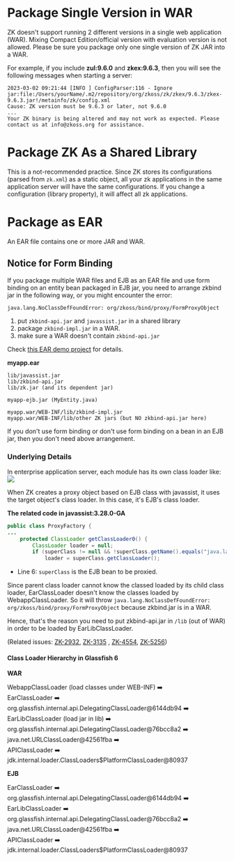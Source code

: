 

# Package Single Version in WAR

ZK doesn't support running 2 different versions in a single web
application (WAR). Mixing Compact Edition/official version with
evaluation version is not allowed. Please be sure you package only one
single version of ZK JAR into a WAR.

For example, if you include **zul:9.6.0** and **zkex:9.6.3**, then you
will see the following messages when starting a server:

    2023-03-02 09:21:44 [INFO ] ConfigParser:116 - Ignore jar:file:/Users/yourName/.m2/repository/org/zkoss/zk/zkex/9.6.3/zkex-9.6.3.jar!/metainfo/zk/config.xml
    Cause: ZK version must be 9.6.3 or later, not 9.6.0
    ...
    Your ZK binary is being altered and may not work as expected. Please contact us at info@zkoss.org for assistance.

# Package ZK As a Shared Library

This is a not-recommended practice. Since ZK stores its configurations
(parsed from `zk.xml`) as a static object, all your zk applications in
the same application server will have the same configurations. If you
change a configuration (library property), it will affect all zk
applications.

# Package as EAR

An EAR file contains one or more JAR and WAR.

## Notice for Form Binding

If you package multiple WAR files and EJB as an EAR file and use form
binding on an entity bean packaged in EJB jar, you need to arrange
zkbind jar in the following way, or you might encounter the error:

`java.lang.NoClassDefFoundError: org/zkoss/bind/proxy/FormProxyObject`

1.  put `zkbind-api.jar` and `javassist.jar` in a shared library
2.  package `zkbind-impl.jar` in a WAR.
3.  make sure a WAR doesn't contain `zkbind-api.jar`

Check [this EAR demo project](https://github.com/hawkchen/ear-demo) for
details.

**myapp.ear**

    lib/javassist.jar
    lib/zkbind-api.jar
    lib/zk.jar (and its dependent jar)

    myapp-ejb.jar (MyEntity.java)

    myapp.war/WEB-INF/lib/zkbind-impl.jar
    myapp.war/WEB-INF/lib/other ZK jars (but NO zkbind-api.jar here)

If you don't use form binding or don't use form binding on a bean in an
EJB jar, then you don't need above arrangement.

### Underlying Details

In enterprise application server, each module has its own class loader
like: ![]({{site.baseurl}}/zk_dev_ref/images/HierachicalClassLoader.jpg)

When ZK creates a proxy object based on EJB class with javassist, it
uses the target object's class loader. In this case, it's EJB's class
loader.

**The related code in javassist:3.28.0-GA**

``` java
public class ProxyFactory {
...
    protected ClassLoader getClassLoader0() {
        ClassLoader loader = null;
        if (superClass != null && !superClass.getName().equals("java.lang.Object"))
            loader = superClass.getClassLoader();
```

- Line 6: `superClass` is the EJB bean to be proxied.

Since parent class loader cannot know the classed loaded by its child
class loader, EarClassLoader doesn't know the classes loaded by
WebappClassLoader. So it will throw
`java.lang.NoClassDefFoundError: org/zkoss/bind/proxy/FormProxyObject`
because zkbind.jar is in a WAR.

Hence, that's the reason you need to put zkbind-api.jar in `/lib` (out
of WAR) in order to be loaded by EarLibClassLoader.

(Related issues: [ZK-2932](https://tracker.zkoss.org/browse/ZK-2932),
[ZK-3135](https://tracker.zkoss.org/browse/ZK-3135) ,
[ZK-4554](https://tracker.zkoss.org/browse/ZK-4554),
[ZK-5256](https://tracker.zkoss.org/browse/ZK-5256))

#### Class Loader Hierarchy in Glassfish 6

**WAR**

WebappClassLoader (load classes under WEB-INF) ➡️  
EarClassLoader ➡️  
org.glassfish.internal.api.DelegatingClassLoader@6144db94 ➡️  
EarLibClassLoader (load jar in lib) ➡️  
org.glassfish.internal.api.DelegatingClassLoader@76bcc8a2 ➡️  
java.net.URLClassLoader@42561fba ➡️  
APIClassLoader ➡️  
jdk.internal.loader.ClassLoaders\$PlatformClassLoader@80937

**EJB**

EarClassLoader ➡️  
org.glassfish.internal.api.DelegatingClassLoader@6144db94 ➡️  
EarLibClassLoader ➡️  
org.glassfish.internal.api.DelegatingClassLoader@76bcc8a2 ➡️  
java.net.URLClassLoader@42561fba ➡️  
APIClassLoader ➡️  
jdk.internal.loader.ClassLoaders\$PlatformClassLoader@80937
